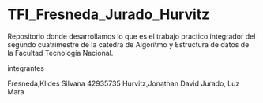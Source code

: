 # TFI_Fresneda_Jurado_Hurvitz
Repositorio donde desarrollamos lo que es el trabajo practico integrador del segundo cuatrimestre de la catedra de Algoritmo y Estructura de datos de la Facultad Tecnología Nacional.




integrantes 

Fresneda,Klides Silvana  42935735
Hurvitz,Jonathan David
Jurado, Luz Mara 
